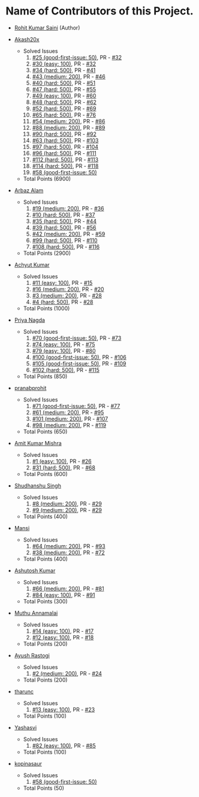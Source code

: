 # Name of Contributors of this Project.

- [Rohit Kumar Saini](https://github.com/rockingrohit9639) (Author)

- [Akash20x](https://github.com/Akash20x)
  - Solved Issues
    1. [#25 (good-first-issue: 50)](https://github.com/rockingrohit9639/TextAnalyzer/issues/25), PR - [#32](https://github.com/rockingrohit9639/TextAnalyzer/pull/32)
    2. [#30 (easy: 100)](https://github.com/rockingrohit9639/TextAnalyzer/issues/30), PR - [#32](https://github.com/rockingrohit9639/TextAnalyzer/pull/33)
    3. [#34 (hard: 500)](https://github.com/rockingrohit9639/TextAnalyzer/issues/34), PR - [#41](https://github.com/rockingrohit9639/TextAnalyzer/pull/41)
    4. [#43 (medium: 200)](https://github.com/rockingrohit9639/TextAnalyzer/issues/43), PR - [#46](https://github.com/rockingrohit9639/TextAnalyzer/pull/46)
    5. [#40 (hard: 500)](https://github.com/rockingrohit9639/TextAnalyzer/issues/40), PR - [#51](https://github.com/rockingrohit9639/TextAnalyzer/pull/51)
    6. [#47 (hard: 500)](https://github.com/rockingrohit9639/TextAnalyzer/issues/47), PR - [#55](https://github.com/rockingrohit9639/TextAnalyzer/pull/55)
    7. [#49 (easy: 100)](https://github.com/rockingrohit9639/TextAnalyzer/issues/49), PR - [#60](https://github.com/rockingrohit9639/TextAnalyzer/pull/60)
    8. [#48 (hard: 500)](https://github.com/rockingrohit9639/TextAnalyzer/issues/48), PR - [#62](https://github.com/rockingrohit9639/TextAnalyzer/pull/62)
    9. [#52 (hard: 500)](https://github.com/rockingrohit9639/TextAnalyzer/issues/52), PR - [#69](https://github.com/rockingrohit9639/TextAnalyzer/pull/69)
    10. [#65 (hard: 500)](https://github.com/rockingrohit9639/TextAnalyzer/issues/65), PR - [#76](https://github.com/rockingrohit9639/TextAnalyzer/pull/76)
    11. [#54 (medium: 200)](https://github.com/rockingrohit9639/TextAnalyzer/issues/54), PR - [#86](https://github.com/rockingrohit9639/TextAnalyzer/pull/86)
    12. [#88 (medium: 200)](https://github.com/rockingrohit9639/TextAnalyzer/issues/88), PR - [#89](https://github.com/rockingrohit9639/TextAnalyzer/pull/89)
    13. [#90 (hard: 500)](https://github.com/rockingrohit9639/TextAnalyzer/issues/90), PR - [#92](https://github.com/rockingrohit9639/TextAnalyzer/pull/92)
    14. [#63 (hard: 500)](https://github.com/rockingrohit9639/TextAnalyzer/issues/63), PR - [#103](https://github.com/rockingrohit9639/TextAnalyzer/pull/103)
    15. [#97 (hard: 500)](https://github.com/rockingrohit9639/TextAnalyzer/issues/97), PR - [#104](https://github.com/rockingrohit9639/TextAnalyzer/pull/104)
    16. [#96 (hard: 500)](https://github.com/rockingrohit9639/TextAnalyzer/issues/96), PR - [#111](https://github.com/rockingrohit9639/TextAnalyzer/pull/111)
    17. [#112 (hard: 500)](https://github.com/rockingrohit9639/TextAnalyzer/issues/112), PR - [#113](https://github.com/rockingrohit9639/TextAnalyzer/pull/113)
    18. [#114 (hard: 500)](https://github.com/rockingrohit9639/TextAnalyzer/issues/114), PR - [#118](https://github.com/rockingrohit9639/TextAnalyzer/pull/118)
    19. [#58 (good-first-issue: 50)](https://github.com/rockingrohit9639/TextAnalyzer/issues/58)
  - Total Points (6900)

- [Arbaz Alam](https://github.com/arbazalam01)
  - Solved Issues 
    1. [#19 (medium: 200)](https://github.com/rockingrohit9639/TextAnalyzer/issues/19), PR - [#36](https://github.com/rockingrohit9639/TextAnalyzer/pull/36)
    2. [#10 (hard: 500)](https://github.com/rockingrohit9639/TextAnalyzer/issues/10), PR - [#37](https://github.com/rockingrohit9639/TextAnalyzer/pull/37)
    3. [#35 (hard: 500)](https://github.com/rockingrohit9639/TextAnalyzer/issues/35), PR - [#44](https://github.com/rockingrohit9639/TextAnalyzer/pull/44)
    4. [#39 (hard: 500)](https://github.com/rockingrohit9639/TextAnalyzer/issues/39), PR - [#56](https://github.com/rockingrohit9639/TextAnalyzer/pull/56)
    5. [#42 (medium: 200)](https://github.com/rockingrohit9639/TextAnalyzer/issues/42), PR - [#59](https://github.com/rockingrohit9639/TextAnalyzer/pull/59)
    6. [#99 (hard: 500)](https://github.com/rockingrohit9639/TextAnalyzer/issues/99), PR - [#110](https://github.com/rockingrohit9639/TextAnalyzer/pull/110)
    7. [#108 (hard: 500)](https://github.com/rockingrohit9639/TextAnalyzer/issues/108), PR - [#116](https://github.com/rockingrohit9639/TextAnalyzer/pull/116)
  - Total Points (2900)

- [Achyut Kumar](https://github.com/Sloth-Panda)
  - Solved Issues
    1. [#11 (easy: 100)](https://github.com/rockingrohit9639/TextAnalyzer/issues/11), PR - [#15](https://github.com/rockingrohit9639/TextAnalyzer/pull/15)
    2. [#16 (medium: 200)](https://github.com/rockingrohit9639/TextAnalyzer/issues/16), PR - [#20](https://github.com/rockingrohit9639/TextAnalyzer/pull/20)
    3. [#3 (medium: 200)](https://github.com/rockingrohit9639/TextAnalyzer/issues/3), PR - [#28](https://github.com/rockingrohit9639/TextAnalyzer/pull/28)
    4. [#4 (hard: 500)](https://github.com/rockingrohit9639/TextAnalyzer/issues/4), PR - [#28](https://github.com/rockingrohit9639/TextAnalyzer/pull/28)
  - Total Points (1000)

- [Priya Nagda](https://github.com/pri1311)
  - Solved Issues
    1. [#70 (good-first-issue: 50)](https://github.com/rockingrohit9639/TextAnalyzer/issues/70), PR - [#73](https://github.com/rockingrohit9639/TextAnalyzer/pull/73)
    2. [#74 (easy: 100)](https://github.com/rockingrohit9639/TextAnalyzer/issues/74), PR - [#75](https://github.com/rockingrohit9639/TextAnalyzer/pull/75)
    3. [#79 (easy: 100)](https://github.com/rockingrohit9639/TextAnalyzer/issues/74), PR - [#80](https://github.com/rockingrohit9639/TextAnalyzer/pull/80)
    4. [#100 (good-first-issue: 50)](https://github.com/rockingrohit9639/TextAnalyzer/issues/100), PR - [#106](https://github.com/rockingrohit9639/TextAnalyzer/pull/106)
    5. [#105 (good-first-issue: 50)](https://github.com/rockingrohit9639/TextAnalyzer/issues/105), PR - [#109](https://github.com/rockingrohit9639/TextAnalyzer/pull/109)
    6. [#102 (hard: 500)](https://github.com/rockingrohit9639/TextAnalyzer/issues/102), PR - [#115](https://github.com/rockingrohit9639/TextAnalyzer/pull/115)
  - Total Points (850)

- [pranabprohit](https://github.com/pranabprohit)
  - Solved Issues
    1. [#71 (good-first-issue: 50)](https://github.com/rockingrohit9639/TextAnalyzer/issues/71), PR - [#77](https://github.com/rockingrohit9639/TextAnalyzer/pull/77)
    2. [#61 (medium: 200)](https://github.com/rockingrohit9639/TextAnalyzer/issues/61), PR - [#95](https://github.com/rockingrohit9639/TextAnalyzer/pull/95)
    3. [#101 (medium: 200)](https://github.com/rockingrohit9639/TextAnalyzer/issues/101), PR - [#107](https://github.com/rockingrohit9639/TextAnalyzer/pull/107)
    4. [#98 (medium: 200)](https://github.com/rockingrohit9639/TextAnalyzer/issues/98), PR - [#119](https://github.com/rockingrohit9639/TextAnalyzer/pull/119)
  - Total Points (650)

- [Amit Kumar Mishra](https://github.com/Amit366)
  - Solved Issues
    1. [#1 (easy: 100)](https://github.com/rockingrohit9639/TextAnalyzer/issues/1), PR - [#26](https://github.com/rockingrohit9639/TextAnalyzer/pull/26)
    2. [#31 (hard: 500)](https://github.com/rockingrohit9639/TextAnalyzer/issues/31), PR - [#68](https://github.com/rockingrohit9639/TextAnalyzer/pull/68)
  - Total Points (600)

- [Shudhanshu Singh](https://github.com/ShudhanshuSingh) 
   - Solved Issues
      1. [#8 (medium: 200)](https://github.com/rockingrohit9639/TextAnalyzer/issues/8), PR - [#29](https://github.com/rockingrohit9639/TextAnalyzer/pull/29)
      2. [#9 (medium: 200)](https://github.com/rockingrohit9639/TextAnalyzer/issues/9), PR - [#29](https://github.com/rockingrohit9639/TextAnalyzer/pull/29)
   - Total Points (400) 

- [Mansi](https://github.com/Mansi3546)
  - Solved Issues
    1. [#64 (medium: 200)](https://github.com/rockingrohit9639/TextAnalyzer/issues/64), PR - [#93](https://github.com/rockingrohit9639/TextAnalyzer/pull/93)
    2. [#38 (medium: 200)](https://github.com/rockingrohit9639/TextAnalyzer/issues/38), PR - [#72](https://github.com/rockingrohit9639/TextAnalyzer/pull/72)
  - Total Points (400)

- [Ashutosh Kumar](https://github.com/Blastoise)
  - Solved Issues 
    1. [#66 (medium: 200)](https://github.com/rockingrohit9639/TextAnalyzer/issues/66), PR - [#81](https://github.com/rockingrohit9639/TextAnalyzer/pull/81)
    2. [#84 (easy: 100)](https://github.com/rockingrohit9639/TextAnalyzer/issues/84), PR - [#91](https://github.com/rockingrohit9639/TextAnalyzer/pull/91)
  - Total Points (300)
  
- [Muthu Annamalai](https://github.com/muthuannamalai12)
  - Solved Issues
    1. [#14 (easy: 100)](https://github.com/rockingrohit9639/TextAnalyzer/issues/14), PR - [#17](https://github.com/rockingrohit9639/TextAnalyzer/pull/17)
    2. [#12 (easy: 100)](https://github.com/rockingrohit9639/TextAnalyzer/issues/12), PR - [#18](https://github.com/rockingrohit9639/TextAnalyzer/pull/18)
  - Total Points (200)   

- [Ayush Rastogi](https://github.com/ayushrastogi689)
  - Solved Issues 
    1. [#2 (medium: 200)](https://github.com/rockingrohit9639/TextAnalyzer/issues/2), PR - [#24](https://github.com/rockingrohit9639/TextAnalyzer/pull/24)
  - Total Points (200)
 
- [tharunc](https://github.com/tharunc)
  - Solved Issues
    1. [#13 (easy: 100)](https://github.com/rockingrohit9639/TextAnalyzer/issues/13), PR - [#23](https://github.com/rockingrohit9639/TextAnalyzer/pull/23)
  - Total Points (100)

- [Yashasvi](https://github.com/kmryashasvi)
  - Solved Issues
    1. [#82 (easy: 100)](https://github.com/rockingrohit9639/TextAnalyzer/issues/82), PR - [#85](https://github.com/rockingrohit9639/TextAnalyzer/pull/85)
  - Total Points (100)

- [kopinasaur](https://github.com/kopinasaur)
  - Solved Issues
    1. [#58 (good-first-issue: 50)](https://github.com/rockingrohit9639/TextAnalyzer/issues/58)
  - Total Points (50)

